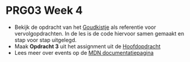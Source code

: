 # PRG03 Week 4
- Bekijk de opdracht van het [Goudkistje](../week3/goudkistje-start)
als referentie voor vervolgopdrachten. In de les is de code hiervoor samen
gemaakt en stap voor stap uitgelegd.
- Maak **Opdracht 3** uit het assignment uit de [Hoofdopdracht](../assignment) 
- Lees meer over events op de [MDN documentatiepagina](https://developer.mozilla.org/en-US/docs/Learn/JavaScript/Building_blocks/Events)
